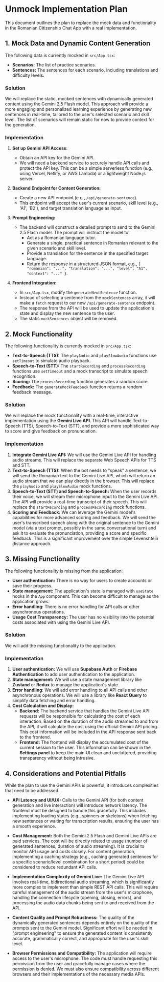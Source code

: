# Unmock Implementation Plan

This document outlines the plan to replace the mock data and functionality in the Romanian Citizenship Chat App with a real implementation.

## 1. Mock Data and Dynamic Content Generation

The following data is currently mocked in `src/App.tsx`:

*   **Scenarios:** The list of practice scenarios.
*   **Sentences:** The sentences for each scenario, including translations and difficulty levels.

### Solution

We will replace the static, mocked sentences with dynamically generated content using the Gemini 2.5 Flash model. This approach will provide a more engaging and personalized learning experience by generating new sentences in real-time, tailored to the user's selected scenario and skill level. The list of scenarios will remain static for now to provide context for the generation.

### Implementation

1.  **Set up Gemini API Access:**
    *   Obtain an API key for the Gemini API.
    *   We will need a backend service to securely handle API calls and protect the API key. This can be a simple serverless function (e.g., using Vercel, Netlify, or AWS Lambda) or a lightweight Node.js server.

2.  **Backend Endpoint for Content Generation:**
    *   Create a new API endpoint (e.g., `/api/generate-sentence`).
    *   This endpoint will accept the user's current scenario, skill level (e.g., 'A1', 'B2'), and target translation language as input.

3.  **Prompt Engineering:**
    *   The backend will construct a detailed prompt to send to the Gemini 2.5 Flash model. The prompt will instruct the model to:
        *   Act as a Romanian language tutor.
        *   Generate a single, practical sentence in Romanian relevant to the given scenario and skill level.
        *   Provide a translation for the sentence in the specified target language.
        *   Return the response in a structured JSON format, e.g., `{ "romanian": "...", "translation": "...", "level": "A1", "context": "..." }`.

4.  **Frontend Integration:**
    *   In `src/App.tsx`, modify the `generateNextSentence` function.
    *   Instead of selecting a sentence from the `mockSentences` array, it will make a `fetch` request to our new `/api/generate-sentence` endpoint.
    *   The response from the API will be used to update the application's state and display the new sentence to the user.
    *   The static `mockSentences` object will be removed.

## 2. Mock Functionality

The following functionality is currently mocked in `src/App.tsx`:

*   **Text-to-Speech (TTS):** The `playAudio` and `playSlowAudio` functions use `setTimeout` to simulate audio playback.
*   **Speech-to-Text (STT):** The `startRecording` and `processRecording` functions use `setTimeout` and a mock transcript to simulate speech recognition.
*   **Scoring:** The `processRecording` function generates a random score.
*   **Feedback:** The `generateMockFeedback` function returns a random feedback message.

### Solution

We will replace the mock functionality with a real-time, interactive implementation using the **Gemini Live API**. This API will handle Text-to-Speech (TTS), Speech-to-Text (STT), and provide a more sophisticated way to score and give feedback on pronunciation.

### Implementation

1.  **Integrate Gemini Live API:** We will use the Gemini Live API for handling audio streams. This will replace the separate Web Speech APIs for TTS and STT.
2.  **Text-to-Speech (TTS):** When the bot needs to "speak" a sentence, we will send the Romanian text to the Gemini Live API, which will return an audio stream that we can play directly in the browser. This will replace the `playAudio` and `playSlowAudio` mock functions.
3.  **Speech-to-Text (STT) and Speech-to-Speech:** When the user records their voice, we will stream their microphone input to the Gemini Live API. The API will provide a real-time transcript of their speech. This will replace the `startRecording` and `processRecording` mock functions.
4.  **Scoring and Feedback:** We can leverage the Gemini model's capabilities for more advanced scoring and feedback. We will send the user's transcribed speech along with the original sentence to the Gemini model (via a text prompt, possibly in the same conversational turn) and ask it to evaluate the pronunciation, providing a score and specific feedback. This is a significant improvement over the simple Levenshtein distance approach.

## 3. Missing Functionality

The following functionality is missing from the application:

*   **User authentication:** There is no way for users to create accounts or save their progress.
*   **State management:** The application's state is managed with `useState` hooks in the `App` component. This can become difficult to manage as the application grows.
*   **Error handling:** There is no error handling for API calls or other asynchronous operations.
*   **Usage Cost Transparency:** The user has no visibility into the potential costs associated with using the Gemini Live API.

### Solution

We will add the missing functionality to the application.

### Implementation

1.  **User authentication:** We will use **Supabase Auth** or **Firebase Authentication** to add user authentication to the application.
2.  **State management:** We will use a state management library like **Zustand** or **Redux** to manage the application's state.
3.  **Error handling:** We will add error handling to all API calls and other asynchronous operations. We will use a library like **React Query** to simplify data fetching and error handling.
4.  **Cost Calculation and Display:**
    *   **Backend:** The backend service that handles the Gemini Live API requests will be responsible for calculating the cost of each interaction. Based on the duration of the audio streamed to and from the API, it will calculate the cost using the official Gemini API pricing. This cost information will be included in the API response sent back to the frontend.
    *   **Frontend:** The frontend will display the accumulated cost of the current session to the user. This information can be shown in the **Settings panel** to keep the main UI clean and uncluttered, providing transparency without being intrusive.

## 4. Considerations and Potential Pitfalls

While the plan to use the Gemini APIs is powerful, it introduces complexities that need to be addressed.

*   **API Latency and UI/UX:** Calls to the Gemini API (for both content generation and live interaction) will introduce network latency. The frontend must be designed to handle this gracefully. This includes implementing loading states (e.g., spinners or skeletons) when fetching new sentences or waiting for transcription results, ensuring the user has a smooth experience.

*   **Cost Management:** Both the Gemini 2.5 Flash and Gemini Live APIs are paid services. The cost will be directly related to usage (number of generated sentences, duration of audio streaming). It is crucial to monitor API usage and costs closely. For content generation, implementing a caching strategy (e.g., caching generated sentences for a specific scenario/level combination for a short period) could be considered to reduce redundant API calls.

*   **Implementation Complexity of Gemini Live:** The Gemini Live API involves real-time, bidirectional audio streaming, which is significantly more complex to implement than simple REST API calls. This will require careful management of the audio stream from the user's microphone, handling the connection lifecycle (opening, closing, errors), and processing the audio data chunks being sent to and received from the API.

*   **Content Quality and Prompt Robustness:** The quality of the dynamically generated sentences depends entirely on the quality of the prompts sent to the Gemini model. Significant effort will be needed in "prompt engineering" to ensure the generated content is consistently accurate, grammatically correct, and appropriate for the user's skill level.

*   **Browser Permissions and Compatibility:** The application will require access to the user's microphone. The code must handle requesting this permission from the user and gracefully manage cases where the permission is denied. We must also ensure compatibility across different browsers and their implementations of the necessary media APIs.
